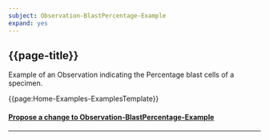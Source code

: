 ```yaml
---
subject: Observation-BlastPercentage-Example
expand: yes
---
```


## {{page-title}}

Example of an Observation indicating the Percentage blast cells of a specimen.


{{page:Home-Examples-ExamplesTemplate}}



<div id="Feedback" class="tabcontent">
<h4><a href='https://simplifier.net/NHS-Digital-FHIR-Genomics-Implementation-Guide/Observation-BlastPercentage-Example/~issues?level=File' target="_blank">Propose a change to Observation-BlastPercentage-Example</a></h4>
</div>

---